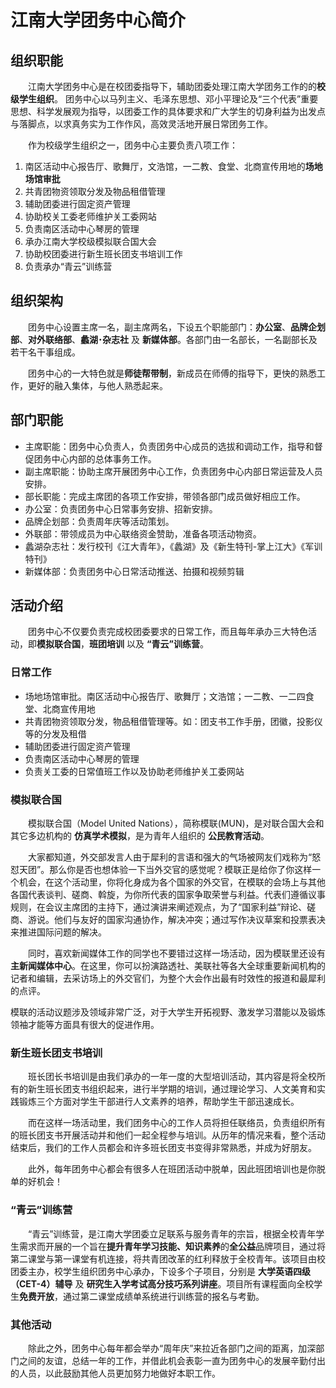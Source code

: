 # 江南大学团务中心简介

## 组织职能

&emsp;&emsp;江南大学团务中心是在校团委指导下，辅助团委处理江南大学团务工作的的**校级学生组织**。 团务中心以马列主义、毛泽东思想、邓小平理论及“三个代表”重要思想、科学发展观为指导，以团委工作的具体要求和广大学生的切身利益为出发点与落脚点，以求真务实为工作作风，高效灵活地开展日常团务工作。

&emsp;&emsp;作为校级学生组织之一，团务中心主要负责八项工作：

1. 南区活动中心报告厅、歌舞厅，文浩馆，一二教、食堂、北商宣传用地的**场地场馆审批**
2. 共青团物资领取分发及物品租借管理
3. 辅助团委进行固定资产管理
4. 协助校关工委老师维护关工委网站
5. 负责南区活动中心琴房的管理
6. 承办江南大学校级模拟联合国大会
7. 协助校团委进行新生班长团支书培训工作
8. 负责承办“青云”训练营

## 组织架构

&emsp;&emsp;团务中心设置主席一名，副主席两名，下设五个职能部门：**办公室**、**品牌企划部**、**对外联络部**、**蠡湖･杂志社** 及 **新媒体部**。各部门由一名部长，一名副部长及若干名干事组成。

&emsp;&emsp;团务中心的一大特色就是**师徒帮带制**，新成员在师傅的指导下，更快的熟悉工作，更好的融入集体，与他人熟悉起来。

## 部门职能

* 主席职能：团务中心负责人，负责团务中心成员的选拔和调动工作，指导和督促团务中心内部的总体事务工作。
* 副主席职能：协助主席开展团务中心工作，负责团务中心内部日常运营及人员安排。
* 部长职能：完成主席团的各项工作安排，带领各部门成员做好相应工作。
* 办公室：负责团务中心日常事务安排、招新安排。
* 品牌企划部：负责周年庆等活动策划。
* 外联部：带领成员为中心联络资金赞助，准备各项活动物资。
* 蠡湖杂志社：发行校刊《江大青年》，《蠡湖》及《新生特刊-掌上江大》《军训特刊》
* 新媒体部：负责团务中心日常活动推送、拍摄和视频剪辑

## 活动介绍

&emsp;&emsp;团务中心不仅要负责完成校团委要求的日常工作，而且每年承办三大特色活动，即**模拟联合国**，**班团培训** 以及 **“青云”训练营**。

### 日常工作
  * 场地场馆审批。南区活动中心报告厅、歌舞厅；文浩馆；一二教、一二四食堂、北商宣传用地
  * 共青团物资领取分发，物品租借管理等。如：团支书工作手册，团徽，投影仪等的分发及租借
  * 辅助团委进行固定资产管理
  * 负责南区活动中心琴房的管理
  * 负责关工委的日常值班工作以及协助老师维护关工委网站

### 模拟联合国

&emsp;&emsp;模拟联合国（Model United Nations），简称模联(MUN)，是对联合国大会和其它多边机构的 **仿真学术模拟**，是为青年人组织的 **公民教育活动**。

&emsp;&emsp;大家都知道，外交部发言人由于犀利的言语和强大的气场被网友们戏称为“怒怼天团”。那么你是否也想体验一下当外交官的感觉呢？模联正是给你了你这样一个机会，在这个活动里，你将化身成为各个国家的外交官，在模联的会场上与其他各国代表谈判、磋商、斡旋，为你所代表的国家争取荣誉与利益。代表们遵循议事规则，在会议主席团的主持下，通过演讲来阐述观点，为了“国家利益”辩论、磋商、游说。他们与友好的国家沟通协作，解决冲突；通过写作决议草案和投票表决来推进国际问题的解决。

&emsp;&emsp;同时，喜欢新闻媒体工作的同学也不要错过这样一场活动，因为模联里还设有**主新闻媒体中心**。在这里，你可以扮演路透社、美联社等各大全球重要新闻机构的记者和编辑，去采访场上的外交官们，为整个大会作出最有时效性的报道和最犀利的点评。

模联的活动议题涉及领域非常广泛，对于大学生开拓视野、激发学习潜能以及锻炼领袖才能等方面具有很大的促进作用。

### 新生班长团支书培训

&emsp;&emsp;班长团长书培训是由我们承办的一年一度的大型培训活动，其内容是将全校所有的新生班长团支书组织起来，进行半学期的培训，通过理论学习、人文美育和实践锻炼三个方面对学生干部进行人文素养的培养，帮助学生干部迅速成长。

&emsp;&emsp;而在这样一场活动里，我们团务中心的工作人员将担任联络员，负责组织所有的班长团支书开展活动并和他们一起全程参与培训。从历年的情况来看，整个活动结束后，我们的工作人员都会和许多班长团支书变得非常熟悉，并成为好朋友。

&emsp;&emsp;此外，每年团务中心都会有很多人在班团活动中脱单，因此班团培训也是你脱单的好机会！

### “青云”训练营

&emsp;&emsp;“青云”训练营，是江南大学团委立足联系与服务青年的宗旨，根据全校青年学生需求而开展的一个旨在**提升青年学习技能、知识素养**的**全公益**品牌项目，通过将第二课堂与第一课堂有机连接，将共青团改革的红利释放于全校青年。该项目由校团委主办，校学生组织团务中心承办，下设多个子项目，分别是 **大学英语四级（CET-4）辅导** 及 **研究生入学考试高分技巧系列讲座**。项目所有课程面向全校学生**免费开放**，通过第二课堂成绩单系统进行训练营的报名与考勤。

### 其他活动

&emsp;&emsp;除此之外，团务中心每年都会举办“周年庆”来拉近各部门之间的距离，加深部门之间的友谊，总结一年的工作，并借此机会表彰一直为团务中心的发展辛勤付出的人员，以此鼓励其他人员更加努力地做好本职工作。
